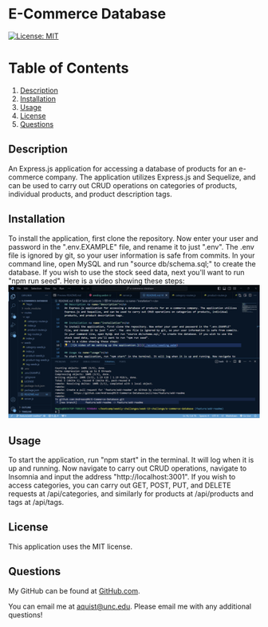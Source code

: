 # E-Commerce Database
[![License: MIT](https://img.shields.io/badge/License-MIT-yellow.svg)](https://opensource.org/licenses/MIT)
# Table of Contents
1. [Description](#description)
2. [Installation](#installation)
3. [Usage](#usage)
6. [License](#license)
7. [Questions](#questions)

## Description <a name="description"></a>
An Express.js application for accessing a database of products for an e-commerce company. The application utilizes Express.js and Sequelize, and can be used to carry out CRUD operations on categories of products, individual products, and product description tags.

## Installation <a name="installation"></a>
To install the application, first clone the repository. Now enter your user and password in the ".env.EXAMPLE" file, and rename it to just ".env". The .env file is ignored by git, so your user information is safe from commits. In your command line, open MySQL and run "source db/schema.sql;" to create the database. If you wish to use the stock seed data, next you'll want to run "npm run seed".
Here is a video showing these steps:
    [![A video of me setting up the application.](./assets/seeding-thumbnail.png)](./assets/seeding.webm)

## Usage <a name="usage"></a>
To start the application, run "npm start" in the terminal. It will log when it is up and running. Now navigate to carry out CRUD operations, navigate to Insomnia and input the address "http://localhost:3001". If you wish to access categories, you can carry out GET, POST, PUT, and DELETE requests at /api/categories, and similarly for products at /api/products and tags at /api/tags.

## License <a name="license"></a>
This application uses the MIT license.

## Questions <a name="questions"><a>
My GitHub can be found at [GitHub.com](https://github.com/Andreasq99).

You can email me at aquist@unc.edu. Please email me with any additional questions!
